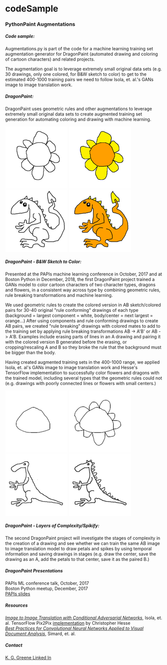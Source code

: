 # codeSample 
### PythonPaint Augmentations

##### Code sample:
Augmentations.py is part of the code for a machine learning training set augmentation generator for DragonPaint (automated drawing and coloring of cartoon characters) and related projects.

The augmentation goal is to leverage extremely small original data sets (e.g. 30 drawings, only one colored, for B&W sketch to color) to get to the estimated 400-1000 training pairs we need to follow Isola, et. al.'s GANs image to image translation work. 

##### DragonPaint: 
DragonPaint uses geometric rules and other augmentations to leverage extremely small original data sets to create augmented training set generation for automating coloring and drawing with machine learning. 

![flower](./Flower200x200.bmp)
![flower colored](./FlowerColor200x200.bmp)
![dragon](./Dragon200x200.bmp)
![dragon colored](./DragonColor200x200.bmp)

##### DragonPaint - B&W Sketch to Color:
Presented at the PAPIs machine learning conference in October, 2017 and at Boston Python in December, 2018, the first DragonPaint project trained a GANs model to color cartoon characters of two character types, dragons and flowers, in a consistent way across type by combining geometric rules, rule breaking transformations and machine learning. 

We used geometric rules to create the colored version in AB sketch/colored pairs for 30-40 original "rule conforming" drawings of each type (background = largest component = white, body/center = next largest = orange...) After using components and rule conforming drawings to create AB pairs, we created "rule breaking" drawings with colored mates to add to the training set by applying rule breaking transformations AB -> A'B' or AB -> A'B. Examples include erasing parts of lines in an A drawing and pairing it with the colored version B generated before the erasing, or cropping/rescaling A and B so they broke the rule that the background must be bigger than the body. 

Having created augmented training sets in the 400-1000 range, we applied Isola, et. al's GANs image to image translation work and Hesse's TensorFlow implementation to successfully color flowers and dragons with the trained model, including several types that the geometric rules could not (e.g. drawings with poorly connected lines or flowers with small centers.)

![flower center](./FlowerPCenter200x200.bmp)
![flower with petals](./FlowerPPetal200x200.bmp)
![dragon body](./DragonBody200x200.bmp)
![dragon with spikes](./DragonSpikes200x200.bmp)

##### DragonPaint - Layers of Complexity/Spikify:
The second DragonPaint project will investigate the stages of complexity in the creation of a drawing and see whether we can train the same AB image to image translation model to draw petals and spikes by using temporal information and saving drawings in stages (e.g. draw the center, save the drawing as an A, add the petals to that center, save it as the paired B.)

##### DragonPaint Presentations
PAPIs ML conference talk, October, 2017  
Boston Python meetup, December, 2017  
[PAPIs slides](https://drive.google.com/open?id=1XtB26GEqcZI-nPldiM92hiByG1SH0-X1)

##### Resources
[*Image to Image Translation with Conditional Adversarial Networks*](https://arxiv.org/abs/1611.07004), Isola, et. al.
  TensorFlow Pix2Pix [implementation](https://github.com/affinelayer/pix2pix-tensorflow) by Christopher Hesse  
[*Best Practices for Convolutional Neural Networks Applied to Visual Document Analysis*](https://www.microsoft.com/en-us/research/publication/best-practices-for-convolutional-neural-networks-applied-to-visual-document-analysis/), Simard, et. al.

##### Contact
[K. G. Greene Linked In](https://www.linkedin.com/in/kgretchengreene/)

